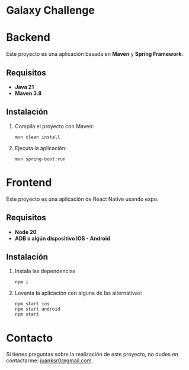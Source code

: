 
# Galaxy Challenge

# Backend

Este proyecto es una aplicación basada en **Maven** y **Spring Framework**.

## Requisitos

- **Java 21**
- **Maven 3.8**

## Instalación

1. Compila el proyecto con Maven:

    ```
    mvn clean install
    ```

2. Ejecuta la aplicación:

    ```
    mvn spring-boot:run
    ```


# Frontend

Este proyecto es una aplicación de React Native usando expo.

## Requisitos

- **Node 20**
- **ADB o algún dispositivo IOS - Android**

## Instalación

1. Instala las dependencias

    ```
    npm i
    ```

2. Levanta la aplicación con alguna de las alternativas:

    ```
    npm start ios
    npm start android
    npm start 
    ```

# Contacto

Si tienes preguntas sobre la realización de este proyecto, no dudes en contactarme: [juanksr0@gmail.com](mailto:juanksr0@gmail.com).